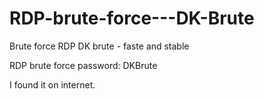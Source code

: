 # RDP-brute-force---DK-Brute
Brute force RDP DK brute - faste and stable


RDP brute force password: DKBrute


I found it on internet.
